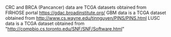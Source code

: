 CRC and BRCA (Pancancer) data are TCGA datasets obtained from FIRHOSE portal https://gdac.broadinstitute.org/
GBM data is a TCGA dataset obtained from http://www.cs.wayne.edu/tinnguyen/PINS/PINS.html
LUSC data is a TCGA dataset obtained from  "http://compbio.cs.toronto.edu/SNF/SNF/Software.html"
